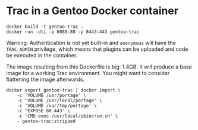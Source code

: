 # Trac in a Gentoo Docker container


```
docker build -t gentoo-trac .
docker run -dti -p 8080:80 -p 8443:443 gentoo-trac
```

Warning: Authentication is not yet built-in and `anonymous` will have the
`TRAC_ADMIN` privilege, which means that plugins can be uploaded and code be
executed in the container.

The image resulting from this Dockerfile is big: 1.4GB. It will produce a base
image for a working Trac environment. You might want to consider flattening the
image afterwards.

```
docker export gentoo-trac | docker import \
    -c 'VOLUME /usr/portage' \
    -c 'VOLUME /usr/local/portage' \
    -c 'VOLUME /var/tmp/portage' \
    -c 'EXPOSE 80 443' \
    -c 'CMD exec /usr/local/sbin/run.sh' \
    - gentoo-trac:stripped
```

